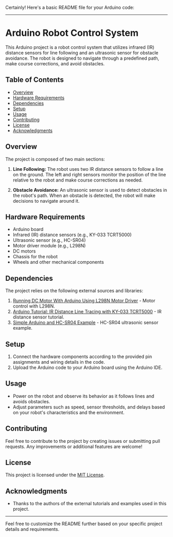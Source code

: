 Certainly! Here's a basic README file for your Arduino code:

---

# Arduino Robot Control System

This Arduino project is a robot control system that utilizes infrared (IR) distance sensors for line following and an ultrasonic sensor for obstacle avoidance. The robot is designed to navigate through a predefined path, make course corrections, and avoid obstacles.

## Table of Contents

- [Overview](#overview)
- [Hardware Requirements](#hardware-requirements)
- [Dependencies](#dependencies)
- [Setup](#setup)
- [Usage](#usage)
- [Contributing](#contributing)
- [License](#license)
- [Acknowledgments](#acknowledgments)

## Overview

The project is composed of two main sections:
1. **Line Following:** The robot uses two IR distance sensors to follow a line on the ground. The left and right sensors monitor the position of the line relative to the robot and make course corrections as needed.

2. **Obstacle Avoidance:** An ultrasonic sensor is used to detect obstacles in the robot's path. When an obstacle is detected, the robot will make decisions to navigate around it.

## Hardware Requirements

- Arduino board
- Infrared (IR) distance sensors (e.g., KY-033 TCRT5000)
- Ultrasonic sensor (e.g., HC-SR04)
- Motor driver module (e.g., L298N)
- DC motors
- Chassis for the robot
- Wheels and other mechanical components

## Dependencies

The project relies on the following external sources and libraries:

1. [Running DC Motor With Arduino Using L298N Motor Driver](https://www.instructables.com/Running-DC-Motor-With-Arduino-Using-L298N-Motor-Dr/) - Motor control with L298N.
2. [Arduino Tutorial: IR Distance Line Tracing with KY-033 TCRT5000](https://mschoeffler.com/2017/11/27/arduino-tutorial-ir-distance-line-tracing-line-tracking-sensor-mh-sensor-series-ky-033-tcrt5000/) - IR distance sensor tutorial.
3. [Simple Arduino and HC-SR04 Example](https://www.instructables.com/Simple-Arduino-and-HC-SR04-Example/) - HC-SR04 ultrasonic sensor example.

## Setup

1. Connect the hardware components according to the provided pin assignments and wiring details in the code.
2. Upload the Arduino code to your Arduino board using the Arduino IDE.

## Usage

- Power on the robot and observe its behavior as it follows lines and avoids obstacles.
- Adjust parameters such as speed, sensor thresholds, and delays based on your robot's characteristics and the environment.

## Contributing

Feel free to contribute to the project by creating issues or submitting pull requests. Any improvements or additional features are welcome!

## License

This project is licensed under the [MIT License](LICENSE).

## Acknowledgments

- Thanks to the authors of the external tutorials and examples used in this project.

---

Feel free to customize the README further based on your specific project details and requirements.